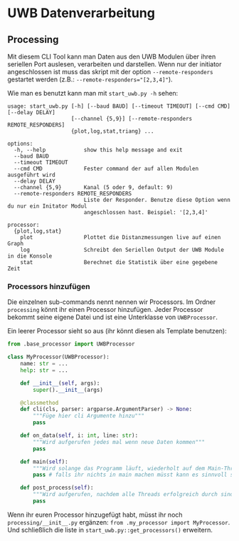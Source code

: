 # UWB Datenverarbeitung

## Processing
Mit diesem CLI Tool kann man Daten aus den UWB Modulen über ihren seriellen Port auslesen, verarbeiten und darstellen. Wenn nur der initiator angeschlossen ist muss das skript mit der option `--remote-responders` gestartet werden (z.B.: `--remote-responders="[2,3,4]"`).

Wie man es benutzt kann man mit `start_uwb.py -h` sehen:
```
usage: start_uwb.py [-h] [--baud BAUD] [--timeout TIMEOUT] [--cmd CMD] [--delay DELAY]
                    [--channel {5,9}] [--remote-responders REMOTE_RESPONDERS]
                    {plot,log,stat,triang} ...

options:
  -h, --help            show this help message and exit
  --baud BAUD
  --timeout TIMEOUT
  --cmd CMD             Fester command der auf allen Modulen ausgeführt wird
  --delay DELAY
  --channel {5,9}       Kanal (5 oder 9, default: 9)
  --remote-responders REMOTE_RESPONDERS
                        Liste der Responder. Benutze diese Option wenn du nur ein Initator Modul
                        angeschlossen hast. Beispiel: '[2,3,4]'

processor:
  {plot,log,stat}
    plot                Plottet die Distanzmessungen live auf einen Graph
    log                 Schreibt den Seriellen Output der UWB Module in die Konsole
    stat                Berechnet die Statistik über eine gegebene Zeit
```

### Processors hinzufügen
Die einzelnen sub-commands nennt nennen wir Processors. Im Ordner `processing` könnt ihr einen Processor hinzufügen. Jeder Processor bekommt seine eigene Datei und ist eine Unterklasse von `UWBProcessor`.

Ein leerer Processor sieht so aus (ihr könnt diesen als Template benutzen):
```py
from .base_processor import UWBProcessor

class MyProcessor(UWBProcessor):
	name: str = ...
	help: str = ...

	def __init__(self, args):
		super().__init__(args)

	@classmethod
	def cli(cls, parser: argparse.ArgumentParser) -> None:
		"""Füge hier cli Argumente hinzu"""
		pass

	def on_data(self, i: int, line: str):
		"""Wird aufgerufen jedes mal wenn neue Daten kommen"""
		pass

	def main(self):
		"""Wird solange das Programm läuft, wiederholt auf dem Main-Thread aufgerufen"""
		pass # falls ihr nichts in main machen müsst kann es sinnvoll sein ein sleep hinzuzufügen

	def post_process(self):
		"""Wird aufgerufen, nachdem alle Threads erfolgreich durch sind"""
		pass
```

Wenn ihr euren Processor hinzugefügt habt, müsst ihr noch `processing/__init__.py` ergänzen: `from .my_processor import MyProcessor`.\
Und schließlich die liste in `start_uwb.py::get_processors()` erweitern.